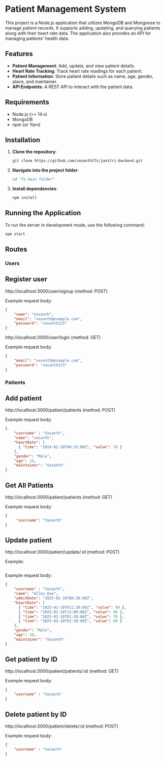 # Patient Management System

This project is a Node.js application that utilizes MongoDB and Mongoose to manage patient records. It supports adding, updating, and querying patients along with their heart rate data. The application also provides an API for managing patients' health data.

## Features
- **Patient Management**: Add, update, and view patient details.
- **Heart Rate Tracking**: Track heart rate readings for each patient.
- **Patient Information**: Store patient details such as name, age, gender, place, and maintainer.
- **API Endpoints**: A REST API to interact with the patient data.

## Requirements
- Node.js (>= 14.x)
- MongoDB
- npm (or Yarn)

## Installation

1. **Clone the repository**:

    ```bash
    git clone https://github.com/vasanth27s/janitri-backend.git
    ```

2. **Navigate into the project folder**:

    ```bash
    cd "To main folder"
    ```

3. **Install dependencies**:

    ```bash
    npm install
    ```

## Running the Application

To run the server in development mode, use the following command:

```bash
npm start
```

## Routes

### Users

## Register user

http://localhost:3000/user/signup (method: POST)

Example request body:
```json
{
    "name": "Vasanth",
    "email": "vasanth@example.com",
    "password": "vasanth123"
}
```

http://localhost:3000/user/login (method: GET)

Example request body:
```json
{
    "email": "vasanth@example.com",
    "password": "vasanth123"
}
```

### Patients

## Add patient

http://localhost:3000/patient/patients (method: POST)

Example request body:
```json
{
    "username" : "Vasanth",  
    "name": "vasanth",       
    "heartRate": [
      { "time": "2024-02-10T08:35:00Z", "value": 78 }
    ],
    "gender": "Male",
    "age": 14,
    "maintainer": "Vasanth"
}
```

## Get All Patients

http://localhost:3000/patient/patients (method: GET)

Example request body:
```json
{
     "username": "Vasanth"
}
```

## Update patient

http://localhost:3000/patient/update/:id (method: POST)

Example:
```bash
```

Example request body:
```json
{
    "username" : "Vasanth",
    "name": "Allen Doe",
    "admitDate": "2025-02-10T08:30:00Z",
    "heartRate": [
      { "time": "2025-02-10T011:30:00Z", "value": 80 },
      { "time": "2025-02-10T12:00:00Z", "value": 90 },
      { "time": "2025-02-10T01:30:00Z", "value": 70 },
      { "time": "2025-02-10T02:30:00Z", "value": 60 }
    ],
    "gender": "Male",
    "age": 38,
    "maintainer": "Vasanth"
}
```

## Get patient by ID

http://localhost:3000/patient/patients/:id (method: GET)

Example request body:
```json
{
    "username" : "Vasanth"
}
```

## Delete patient by ID

http://localhost:3000/patient/delete/:id (method: POST)

Example request body:
```json
{
    "username" : "Vasanth"
}
```

